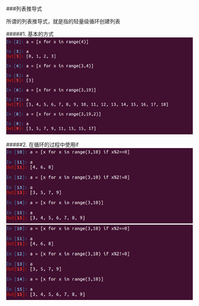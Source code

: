 ###列表推导式

所谓的列表推导式，就是指的轻量级循环创建列表

#####1. 基本的方式
![](/assets/5.3-01.png)

#####2. 在循环的过程中使用if
![](/assets/5.3-02.png)
<img src=../assets/5.3-02.png  />





